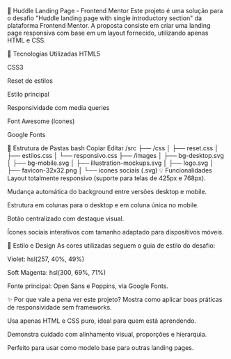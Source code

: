 💜 Huddle Landing Page - Frontend Mentor
Este projeto é uma solução para o desafio "Huddle landing page with single introductory section" da plataforma Frontend Mentor. A proposta consiste em criar uma landing page responsiva com base em um layout fornecido, utilizando apenas HTML e CSS.

🧰 Tecnologias Utilizadas
HTML5

CSS3

Reset de estilos

Estilo principal

Responsividade com media queries

Font Awesome (ícones)

Google Fonts

📁 Estrutura de Pastas
bash
Copiar
Editar
/src
 ├── /css
 │   ├── reset.css
 │   ├── estilos.css
 │   └── responsivo.css
 ├── /images
 │   ├── bg-desktop.svg
 │   ├── bg-mobile.svg
 │   ├── illustration-mockups.svg
 │   ├── logo.svg
 │   ├── favicon-32x32.png
 │   └── icones sociais (.svg)
💡 Funcionalidades
Layout totalmente responsivo (suporte para telas de 425px e 768px).

Mudança automática do background entre versões desktop e mobile.

Estrutura em colunas para o desktop e em coluna única no mobile.

Botão centralizado com destaque visual.

Ícones sociais interativos com tamanho adaptado para dispositivos móveis.

📐 Estilo e Design
As cores utilizadas seguem o guia de estilo do desafio:

Violet: hsl(257, 40%, 49%)

Soft Magenta: hsl(300, 69%, 71%)

Fonte principal: Open Sans e Poppins, via Google Fonts.

✨ Por que vale a pena ver este projeto?
Mostra como aplicar boas práticas de responsividade sem frameworks.

Usa apenas HTML e CSS puro, ideal para quem está aprendendo.

Demonstra cuidado com alinhamento visual, proporções e hierarquia.

Perfeito para usar como modelo base para outras landing pages.